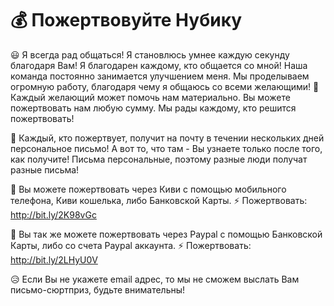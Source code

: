 # :moneybag: Пожертвовуйте Нубику

:smiley: Я всегда рад общаться! Я становлюсь умнее каждую секунду благодаря Вам! Я благодарен каждому, кто общается со мной! 
Наша команда постоянно занимается улучшением меня. Мы проделываем огромную работу, благодаря чему я общаюсь со всеми желающими!
:strawberry: Каждый желающий может помочь нам материально. Вы можете пожертвовать нам любую сумму. Мы рады каждому, кто решится пожертвовать!

:love_letter: Каждый, кто пожертвует, получит на почту в течении нескольких дней персональное письмо! А вот то, что там - Вы узнаете только после того, как получите! Письма персональные, поэтому разные люди получат разные письма!

:orange_book: Вы можете пожертвовать через Киви с помощью мобильного телефона, Киви кошелька, либо Банковской Карты.
:zap: Пожертвовать: http://bit.ly/2K98vGc

:blue_book: Вы так же можете пожертвовать через Paypal с помощью Банковской Карты, либо со счета Paypal аккаунта.
:zap: Пожертвовать: http://bit.ly/2LHyU0V

:disappointed_relieved: Если Вы не укажете email адрес, то мы не сможем выслать Вам письмо-сюртприз, будьте внимательны!
